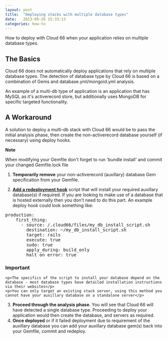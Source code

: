 ```yaml
---
layout: post
title:  "Deploying stacks with multiple database types"
date:   2013-09-26 15:33:13
categories: how-to
---
```


<p class="lead">How to deploy with Cloud 66 when your application relies on multiple database types.</p>

## The Basics

Cloud 66 does not automatically deploy applications that rely on multiple database types.
The detection of database type by Cloud 66 is based on a combination of Gems and database.yml/mongoid.yml analysis.

An example of a multi-db type of application is an application that has MySQL as it's activerecord store, but additionally uses MongoDB for specific targeted functionality.

## A Workaround

A solution to deploy a multi-db stack with Cloud 66 would be to pass the initial analysis phase, then create the non-activerecord database yourself (if necessary) using deploy hooks.

<div class="notice">
    <div class="notice-header">
        <b>Note</b>
    </div>
    <div class="notice-body">
        <p>When modifying your Gemfile don't forget to run 'bundle install' and commit your changed Gemfile.lock file</p>
    </div>
</div>

<ol>
    <li>
        <p>
            <strong>Temporarily remove</strong> your non-activerecord (auxillary) database Gem specification from your Gemfile.
        </p>
    </li>
    <li>
        <p>
            <strong><a href="/stack-features/redeployment-hook.html">Add a redeployment hook</a></strong> script that will install your required auxillary database(s) if required. If you are looking to make use of a database that is hosted externally then you don't need to do this part. An example deploy hook could look something like:
        </p>
    </li>
</ol>

<pre class="terminal">
production:
    first_thing:
      - source: /.cloud66/files/my_db_install_script.sh
        destination: ~/my_db_install_script.sh
        target: rails
        execute: true
        sudo: true
        apply_during: build_only
        halt_on_error: true
</pre>



<div class="notice">
    <h3>Important</h3>

	<p>The specifics of the script to install your database depend on the database - most database types have detailed installation instructions via their websites</p>
	<p>You can only target an existing stack server, using this method you cannot have your auxillary database on a standalone server</p>

</div>

<ol start="3">
<li><strong>Proceed through the analysis phase</strong>. You will see that Cloud 66 will have detected a single database type. Proceeding to deploy your application would then create the database, and servers as required.</li>

<li> <strong>Once deployed</strong> or if it failed deployment due to requirement of the auxillary database you can add your auxillary database gem(s) back into your Gemfile, commit and redeploy.</li>
